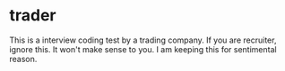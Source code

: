 # trader
This is a interview coding test by a trading company. If you are recruiter, ignore this. It won't make sense to you.
I am keeping this for sentimental reason.
